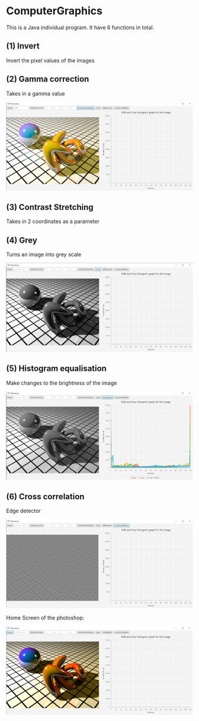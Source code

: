 # ComputerGraphics
This is a Java individual program.
It have 6 functions in total.

## (1) Invert
Invert the pixel values of the images

## (2) Gamma correction
Takes in a gamma value

![alt text](gammaCorrection.png)


## (3) Contrast Stretching
Takes in 2 coordinates as a parameter

## (4) Grey
Turns an image into grey scale

![alt text](Grey.png)


## (5) Histogram equalisation
Make changes to the brightness of the image

![alt text](Histogram.png)


## (6) Cross correlation
Edge detector

![alt text](CC.png)


Home Screen of the photoshop:

![alt text](sample.png)
